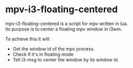 # mpv-i3-floating-centered
mpv-i3-floating-centered is a script for mpv written in lua.  
Its purpose is to center a floating mpv window in i3wm.

To achieve this it will:

* Get the window id of the mpv process.
* Check if it's in floating mode
* Tell i3-msg to center the window by its window id.

